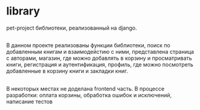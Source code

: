 # library 
pet-project библиотеки, реализованный на django.

##
В данном проекте реализованы функции библиотеки, поиск по добавленным книгам и взаимодейстию с ними, представлена страница с авторами, магазин, где можно добавлять в корзину и просматривать книги, регистрация и аутентификация, профиль, где можно посмотреть добавленные в корзину книги и закладки книг.

##
В некоторых местах не доделана frontend часть. В процессе разработки: оплата корзины, обработка ошибок и исключений, написание тестов
